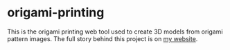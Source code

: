 # origami-printing

This is the origami printing web tool used to create 3D models from origami pattern images. 
The full story behind this project is on [my website](https://souzoumaker.com/blog-1/2019/1/16/printing-origami).

